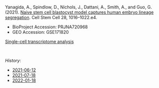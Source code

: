Yanagida, A., Spindlow, D., Nichols, J., Dattani, A., Smith, A., and Guo, G. (2021). [Naive stem cell blastocyst model captures human embryo lineage segregation](https://doi.org/10.1016/j.stem.2021.04.031). Cell Stem Cell 28, 1016–1022.e4.


- BioProject Accession: PRJNA720968
- GEO Accession: GSE171820

[Single-cell transcriptome analysis](https://jlduan.github.io/replica/j.stem.2021.04.031/notebooks/analyze.html)


<br>


*History*:


- [2021-06-12](https://jlduan.github.io/replica/j.stem.2021.04.031/notebooks/analyze_2021-06-12.html)
- [2021-07-18](https://jlduan.github.io/replica/j.stem.2021.04.031/notebooks/analyze_2021-07-18.html)
- [2022-01-18](https://jlduan.github.io/replica/j.stem.2021.04.031/notebooks/analyze_2022-01-18.html)
